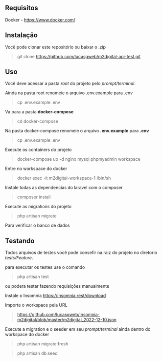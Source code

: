 ## Requisitos 

Docker - https://www.docker.com/

## Instalação

Você pode clonar este repositório ou baixar o .zip

>git clone https://github.com/lucasgweb/m2digital-api-test.git

## Uso

Você deve acessar a pasta *root* do projeto pelo *prompt/terminal*.

Ainda na pasta root renomeie o arquivo .env.example para .env
>cp .env.example .env

Va para a pasta **docker-compose**
>cd docker-compose

Na pasta docker-compose renomeie o arquivo **.env.example** para **.env**
>cp .env.example .env

Execute os containers do projeto
>docker-compose up -d nginx mysql phpmyadmin workspace

Entre no workspace do docker
>docker exec -it m2digital-workspace-1 /bin/sh 

Instale todas as dependencias do laravel com o composer
>composer install

Execute as migrations do projeto
>php artisan migrate

Para verificar o banco de dados 

## Testando

Todos arquivos de testes você pode consefir na raiz do projeto no diretorio *tests/Feature*.

para executar os testes use o comando 
>php artisan test

ou podera testar fazendo requisições manualmente

Instale o Insomnia https://insomnia.rest/download

Importe o workspace pela URL 
>https://github.com/lucasgweb/insomnia-m2digital/blob/master/m2digital_2022-12-10.json

Execute a migration e o seeder em seu *prompt/terminal* ainda dentro do workspace do docker
>php artisan migrate:fresh

>php artisan db:seed
